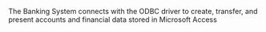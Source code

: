 The Banking System connects with the ODBC driver to create, transfer, and present accounts and financial data stored in Microsoft Access

